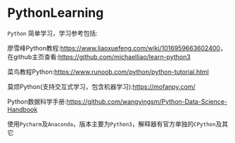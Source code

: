 <!--
 * @Autor: violet apricity ( Zhuangpx )
 * @Date: 2022-02-24 11:46:25
 * @LastEditors: violet apricity ( Zhuangpx )
 * @LastEditTime: 2022-02-24 12:06:54
 * @FilePath: \GZHU-DataMining\PythonLearning\README.md
 * @Description:  Zhuangpx : Violet && Apricity:/ The warmth of the sun in the winter /
-->

# PythonLearning

`Python` 简单学习，学习参考包括:

廖雪峰Python教程:<https://www.liaoxuefeng.com/wiki/1016959663602400>，在github主页查看:<https://github.com/michaelliao/learn-python3>

菜鸟教程Python:<https://www.runoob.com/python/python-tutorial.html>

莫烦Python(支持交互式学习，包含机器学习):<https://mofanpy.com/>

Python数据科学手册:<https://github.com/wangyingsm/Python-Data-Science-Handbook>

使用`Pycharm`及`Anaconda`，版本主要为`Python3`，解释器有官方单独的`CPython`及其它
